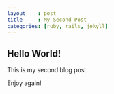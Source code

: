 ```yaml
---
layout    : post
title     : My Second Post
categories: [ruby, rails, jekyll]
---
```


Hello World!
------------

This is my second blog post.

Enjoy again!